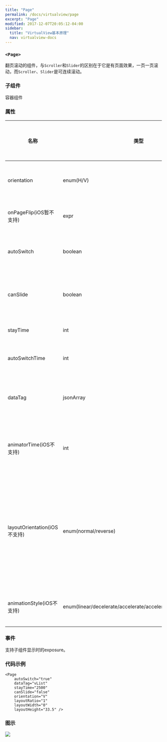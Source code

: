 ```yaml
---
title: "Page"
permalink: /docs/virtualview/page
excerpt: "Page"
modified: 2017-12-07T20:05:12-04:00
sidebar:
  title: "VirtualView基本原理"
  nav: virtualview-docs
---
```


### `<Page>`

翻页滚动的组件，与`Scroller`和`Slider`的区别在于它是有页面效果，一页一页滚动，而`Scroller`、`Slider`是可连续滚动。

### 子组件
容器组件

### 属性

|名称|类型|默认值|描述|支持表达式|
|---|---|---|---|---|
|orientation|enum(H/V)|V|滚动方向，H：水平滚动，V：垂直滚动|否|
|onPageFlip(iOS暂不支持)|expr|无|表达式，翻页的时候触发加载的逻辑|否|
|autoSwitch|boolean|false|true：自动翻页滚动，false：不自动滚动|是|
|canSlide|boolean|true|true：响应手势滑动，false：不响应手势滑动|是|
|stayTime|int|2000|单位ms，自动滚动的间隔|是|
|autoSwitchTime|int|500|单位ms，滚动时动画的持续时间|是|
|dataTag|jsonArray|无|容器内组件数据，描述内部子组件的类型与数据|是|
|animatorTime(iOS不支持)|int|100|单位ms，手势滑动时，松手后复位或者滚动到下一页的动画时间|是|
|layoutOrientation(iOS不支持)|enum(normal/reverse)|normal|水平滚动：normal是从左往右布局，reverse是从右往左布局；垂直滚动:normal是从上往下布局，reverse是从下往上布局|否|
|animationStyle(iOS不支持)|enum(linear/decelerate/accelerate/accelerateDecelerate/spring)|linear|线性、减速、加速、先加速后减速、弹簧|否|

### 事件

支持子组件显示时的exposure。

### 代码示例

```
<Page
    autoSwitch="true"
    dataTag="vList"
    stayTime="2500"
    canSlide="false"
    orientation="V"
    layoutRatio="1"
    layoutWidth="0"
    layoutHeight="33.5" />
```

### 图示

![](https://gw.alicdn.com/tfs/TB1p8vrfiqAXuNjy1XdXXaYcVXa-272-480.gif)